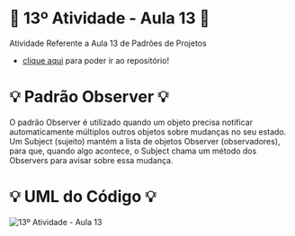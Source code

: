 # 🚀 13º Atividade - Aula 13 🚀
Atividade Referente a Aula 13 de Padrões de Projetos

- [clique aqui](https://github.com/Hugo-Machado02/padroes-projeto-atividades/tree/13º-Atividade-Aula-13/src) para poder ir ao repositório!

# :bulb: Padrão Observer :bulb:
O padrão Observer é utilizado quando um objeto precisa notificar automaticamente múltiplos outros objetos sobre mudanças no seu estado.
Um Subject (sujeito) mantém a lista de objetos Observer (observadores), para que, quando algo acontece, o Subject chama um método dos Observers para avisar sobre essa mudança.

#  :bulb: UML do Código :bulb:
![13º Atividade - Aula 13](https://github.com/user-attachments/assets/b2c9f863-1a70-407c-ae36-2475f40b984d)
